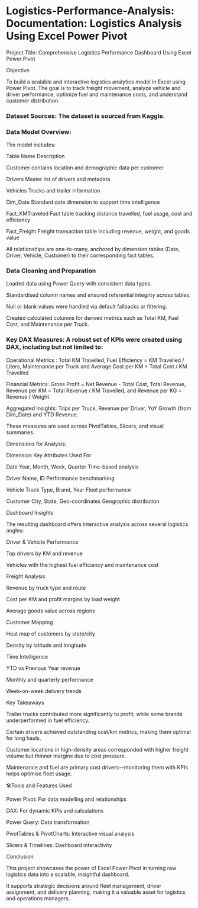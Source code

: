 # Logistics-Performance-Analysis: Documentation: Logistics Analysis Using Excel Power Pivot


Project Title: Comprehensive Logistics Performance Dashboard Using Excel Power Pivot

Objective

To build a scalable and interactive logistics analytics model in Excel using Power Pivot. The goal is to track freight movement, analyze vehicle and driver performance, optimize fuel and maintenance costs, and understand customer distribution.


### Dataset Sources: The dataset is sourced from Kaggle.

### Data Model Overview: 
The model includes:

Table Name	          Description

Customer	            contains location and demographic data per customer

Drivers	              Master list of drivers and metadata

Vehicles	            Trucks and trailer information

Dim_Date	            Standard date dimension to support time intelligence

Fact_KMTraveled	      Fact table tracking distance travelled, fuel usage, cost and efficiency

Fact_Freight	        Freight transaction table including revenue, weight, and goods value

All relationships are one-to-many, anchored by dimension tables (Date, Driver, Vehicle, Customer) to their corresponding fact tables.


### Data Cleaning and Preparation

Loaded data using Power Query with consistent data types.

Standardised column names and ensured referential integrity across tables.

Null or blank values were handled via default fallbacks or filtering.

Created calculated columns for derived metrics such as Total KM, Fuel Cost, and Maintenance per Truck.


### Key DAX Measures: A robust set of KPIs were created using DAX, including but not limited to:
Operational Metrics :
Total KM Travelled, 
Fuel Efficiency = KM Travelled / Liters,
Maintenance per Truck and
Average Cost per KM = Total Cost / KM Travelled


Financial Metrics:
Gross Profit = Net Revenue - Total Cost, 
Total Revenue,
Revenue per KM = Total Revenue / KM Travelled, and 
Revenue per KG = Revenue / Weight.


Aggregated Insights:
Trips per Truck, 
Revenue per Driver, 
YoY Growth (from Dim_Date) and
YTD Revenue.

These measures are used across PivotTables, Slicers, and visual summaries.


Dimensions for Analysis: 

Dimension	Key Attributes	                              Used For

Date	Year, Month, Week, Quarter	                      Time-based analysis

Driver	Name, ID	                                      Performance benchmarking

Vehicle	Truck Type, Brand, Year	                        Fleet performance

Customer	City, State, Geo-coordinates	                Geographic distribution


Dashboard Insights

The resulting dashboard offers interactive analysis across several logistics angles:


Driver & Vehicle Performance

Top drivers by KM and revenue

Vehicles with the highest fuel efficiency and maintenance cost


Freight Analysis

Revenue by truck type and route

Cost per KM and profit margins by load weight

Average goods value across regions


Customer Mapping

Heat map of customers by state/city

Density by latitude and longitude


Time Intelligence

YTD vs Previous Year revenue

Monthly and quarterly performance

Week-on-week delivery trends


Key Takeaways

Trailer trucks contributed more significantly to profit, while some brands underperformed in fuel efficiency.

Certain drivers achieved outstanding cost/km metrics, making them optimal for long hauls.

Customer locations in high-density areas corresponded with higher freight volume but thinner margins due to cost pressure.

Maintenance and fuel are primary cost drivers—monitoring them with KPIs helps optimise fleet usage.



🛠️Tools and Features Used

Power Pivot: For data modelling and relationships

DAX: For dynamic KPIs and calculations

Power Query: Data transformation

PivotTables & PivotCharts: Interactive visual analysis

Slicers & Timelines: Dashboard interactivity


Conclusion

This project showcases the power of Excel Power Pivot in turning raw logistics data into a scalable, insightful dashboard. 

It supports strategic decisions around fleet management, driver assignment, and delivery planning, making it a valuable asset for logistics and operations managers.

